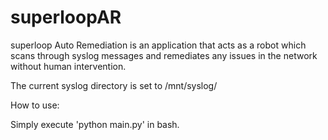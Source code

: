 # superloopAR

superloop Auto Remediation is an application that acts as a robot which scans through syslog messages and remediates any issues in the network without human intervention.

The current syslog directory is set to /mnt/syslog/

How to use:

Simply execute 'python main.py' in bash.

